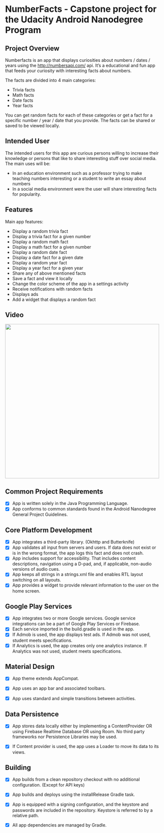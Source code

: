 # NumberFacts - Capstone project for the Udacity Android Nanodegree Program

## Project Overview
Numberfacts is an app that displays curiosities about numbers / dates / years using the http://numbersapi.com/ api.
It’s a educational and fun app that feeds your curiosity with interesting facts about numbers.

The facts are divided into 4 main categories:

* Trivia facts
* Math facts
* Date facts
* Year facts

You can get random facts for each of these categories or get a fact for a specific number / year / date that you provide.
The facts can be shared or saved to be viewed locally.

## Intended User

The intended users for this app are curious persons willing to increase their knowledge or persons that like to share interesting stuff over social media.
The main uses will be:

* In an education environment such as a professor trying to make teaching numbers interesting or a student to write an essay about numbers
* In a social media environment were the user will share interesting facts for popularity. 

## Features

Main app features:
* Display a random trivia fact
* Display a trivia fact for a given number
* Display a random math fact
* Display a math fact for a given number 
* Display a random date fact
* Display a date fact for a given date
* Display a random year fact
* Display a year fact for a given year
* Share any of above mentioned facts
* Save a fact and view it locally
* Change the color scheme of the app in a settings activity
* Receive notifications with random facts
* Displays ads
* Add a widget that displays a random fact

## Video

<img src="./images/numberfacts.gif" width="500">


## Common Project Requirements
- [x] App is written solely in the Java Programming Language.
- [x] App conforms to common standards found in the Android Nanodegree General Project Guidelines.

## Core Platform Development
- [x] App integrates a third-party library. (Okhttp and Butterknife)
- [x] App validates all input from servers and users. If data does not exist or is in the wrong format, the app logs this fact and does not crash.
- [x] App includes support for accessibility. That includes content descriptions, navigation using a D-pad, and, if applicable, non-audio versions of audio cues.
- [x] App keeps all strings in a strings.xml file and enables RTL layout switching on all layouts.
- [x] App provides a widget to provide relevant information to the user on the home screen.

## Google Play Services
- [x] App integrates two or more Google services. Google service integrations can be a part of Google Play Services or Firebase.
- [x] Each service imported in the build.gradle is used in the app.
- [x] If Admob is used, the app displays test ads. If Admob was not used, student meets specifications.
- [x] If Analytics is used, the app creates only one analytics instance. If Analytics was not used, student meets specifications.

## Material Design
- [x] App theme extends AppCompat.

- [x] App uses an app bar and associated toolbars.

- [x] App uses standard and simple transitions between activities.

## Data Persistence
- [x] App stores data locally either by implementing a ContentProvider OR using Firebase Realtime Database OR using Room. No third party frameworks nor Persistence Libraries may be used.

- [x] If Content provider is used, the app uses a Loader to move its data to its views.

## Building
- [x] App builds from a clean repository checkout with no additional configuration. (Except for API keys)

- [x] App builds and deploys using the installRelease Gradle task.

- [x] App is equipped with a signing configuration, and the keystore and passwords are included in the repository. Keystore is referred to by a relative path.

- [x] All app dependencies are managed by Gradle.


